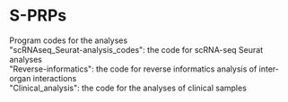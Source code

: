 # S-PRPs

Program codes for the analyses<br>
"scRNAseq_Seurat-analysis_codes": the code for scRNA-seq Seurat analyses<br>
"Reverse-informatics": the code for reverse informatics analysis of inter-organ interactions<br>
"Clinical_analysis": the code for the analyses of clinical samples<br>

